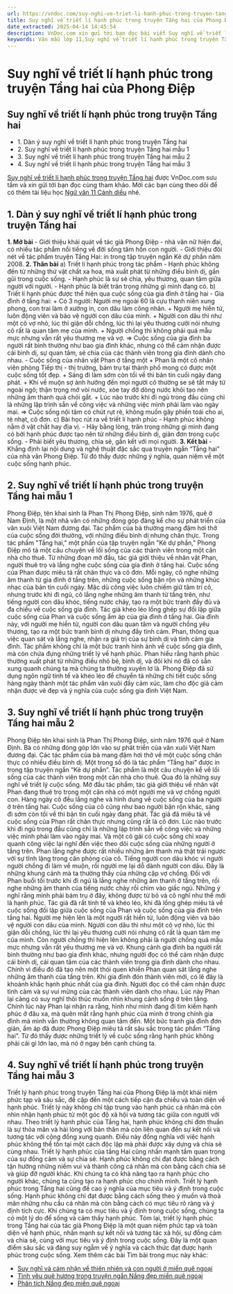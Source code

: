 ```yaml
---
url: https://vndoc.com/suy-nghi-ve-triet-li-hanh-phuc-trong-truyen-tang-hai-cua-phong-diep-318502
title: Suy nghĩ về triết lí hạnh phúc trong truyện Tầng hai của Phong Điệp - VnDoc.com
date_extracted: 2025-04-14 14:45:54
description: VnDoc.com xin gửi tới bạn đọc bài viết Suy nghĩ về triết lí hạnh phúc trong truyện Tầng hai. Mời các bạn cùng theo dõi bài viết dưới đây.
keywords: Văn mẫu lớp 11,Suy nghĩ về triết lí hạnh phúc trong truyện Tầng hai,Suy nghĩ về triết lí hạnh phúc trong truyện Tầng hai của phong diệp,tầng hai,Suy nghĩ về triết lí hạnh phúc,văn mẫu 11,ngữ văn lớp 11,ngữ văn 11,ngữ văn 11 cánh diều
---
```


# Suy nghĩ về triết lí hạnh phúc trong truyện Tầng hai của Phong Điệp
## Suy nghĩ về triết lí hạnh phúc trong truyện Tầng hai
  * 1\. Dàn ý suy nghĩ về triết lí hạnh phúc trong truyện Tầng hai
  * 2\. Suy nghĩ về triết lí hạnh phúc trong truyện Tầng hai mẫu 1
  * 3\. Suy nghĩ về triết lí hạnh phúc trong truyện Tầng hai mẫu 2
  * 4\. Suy nghĩ về triết lí hạnh phúc trong truyện Tầng hai mẫu 3

[Suy nghĩ về triết lí hạnh phúc trong truyện Tầng hai](<https://vndoc.com/suy-nghi-ve-triet-li-hanh-phuc-trong-truyen-tang-hai-cua-phong-diep-318502>) được VnDoc.com sưu tầm và xin gửi tới bạn đọc cùng tham khảo. Mời các bạn cùng theo dõi để có thêm tài liệu học [Ngữ văn 11 Cánh diều](<https://vndoc.com/ngu-van-11-canh-dieu>) nhé.
## 1\. Dàn ý suy nghĩ về triết lí hạnh phúc trong truyện Tầng hai
**1\. Mở bài**
\- Giới thiệu khái quát về tác giả Phong Điệp - nhà văn nữ hiện đại, có nhiều tác phẩm nổi tiếng về đời sống tâm hồn con người.
\- Giới thiệu đôi nét về tác phẩm truyện Tầng Hai: in trong tập truyện ngắn Kẻ dự phần năm 2008.
**2\. Thân bài**
a\) Triết lí hạnh phúc trong tác phẩm
\- Hạnh phúc không đến từ những thứ vật chất xa hoa, mà xuất phát từ những điều bình dị, gần gũi trong cuộc sống.
\- Hạnh phúc là sự sẻ chia, yêu thương, quan tâm giữa người với người.
\- Hạnh phúc là biết trân trọng những gì mình đang có.
b\) Triết lí hạnh phúc được thể hiện qua cuộc sống của gia đình ở tầng hai
\- Gia đình ở tầng hai:
\+ Có 3 người: Người mẹ ngoài 60 là cựu thanh niên xung phong, con trai làm ở xưởng in, con dâu làm công nhân.
\+ Người mẹ hiền từ, luôn động viên và bảo vệ người con dâu của mình.
\+ Người con dâu thì như một cô vợ nhỏ, lúc thì giận dỗi chồng, lúc thì lại yêu thương cười nói nhưng cô rất là quan tâm mẹ của mình.
\+ Người chồng thì không phải quá mẫu mực nhưng vẫn rất yêu thương mẹ và vợ.
=> Cuộc sống của gia đình ba người rất bình thường như bao gia đình khác, nhưng có thể cảm nhận được cái bình dị, sự quan tâm, sẻ chia của các thành viên trong gia đình dành cho nhau.
\- Cuộc sống của nhân vật Phan ở tầng một
\+ Phan là một cô nhân viên phòng Tiếp thị - thị trường, bám trụ tại thành phố mong có được một cuộc sống tốt đẹp.
\+ Sáng đi làm sớm còn tối về thì bản tin cuối ngày đang phát.
\+ Khi về muộn sợ ảnh hưởng đến mọi người cô thường se sẽ tắt máy từ ngoài ngõ; thận trọng mở vòi nước, xòe tay đỡ dòng nước khỏi tạo nên những âm thanh quá chói gắt.
\+ Lúc nào trước khi đi ngủ trong đầu cũng chỉ là những lập trình sẵn về công việc và những việc mình phải làm vào ngày mai.
=> Cuộc sống nội tâm có chút rụt rè, không muốn gây phiền toái cho ai, tẻ nhạt, cô đơn.
c\) Bài học rút ra về triết lí hạnh phúc
\- Hạnh phúc không nằm ở vật chất hay địa vị.
\- Hãy bằng lòng, trân trọng những gì mình đang có bởi hạnh phúc được tạo nên từ những điều bình dị, giản đơn trong cuộc sống.
\- Phải biết yêu thương, chia sẻ, gắn kết với mọi người.
**3\. Kết bài**
\- Khẳng định lại nội dung và nghệ thuật đặc sắc qua truyện ngắn “Tầng hai” của nhà văn Phong Điệp. Từ đó thấy được những ý nghĩa, quan niệm về một cuộc sống hạnh phúc.
## 2\. Suy nghĩ về triết lí hạnh phúc trong truyện Tầng hai mẫu 1
Phong Điệp, tên khai sinh là Phan Thị Phong Điệp, sinh năm 1976, quê ở Nam Định, là một nhà văn có những đóng góp đáng kể cho sự phát triển của văn xuôi Việt Nam đương đại. Tác phẩm của bà thường mang đậm hơi thở của cuộc sống đời thường, với những điều bình dị nhưng chân thực.
Trong tác phẩm "Tầng hai," một phần của tập truyện ngắn "Kẻ dự phần," Phong Điệp mô tả một câu chuyện về lối sống của các thành viên trong một căn nhà cho thuê. Từ những đoạn mở đầu, tác giả giới thiệu về nhân vật Phan, người thuê trọ và lắng nghe cuộc sống của gia đình ở tầng hai.
Cuộc sống của Phan được miêu tả rất chân thực và cô đơn. Mỗi ngày, cô nghe những âm thanh từ gia đình ở tầng trên, những cuộc sống bận rộn và những khúc nhạc của bản tin cuối ngày. Mặc dù công việc luôn chiếm giữ tâm trí cô, nhưng trước khi đi ngủ, cô lắng nghe những âm thanh từ tầng trên, như tiếng người con dâu khóc, tiếng nước chảy, tạo ra một bức tranh đầy đủ và đa chiều về cuộc sống gia đình.
Tác giả khéo léo lồng ghép sự đối lập giữa cuộc sống của Phan và cuộc sống ấm áp của gia đình ở tầng hai. Gia đình này, với người mẹ hiền từ, người con dâu quan tâm và người chồng yêu thương, tạo ra một bức tranh bình dị nhưng đầy tình cảm. Phan, thông qua việc quan sát và lắng nghe, nhận ra giá trị của sự bình dị và tình cảm gia đình.
Tác phẩm không chỉ là một bức tranh hình ảnh về cuộc sống gia đình, mà còn chứa đựng những triết lý về hạnh phúc. Phan hiểu rằng hạnh phúc thường xuất phát từ những điều nhỏ bé, bình dị, và đôi khi nó đã có sẵn xung quanh chúng ta mà chúng ta thường xuyên lơ là.
Phong Điệp đã sử dụng ngôn ngữ tinh tế và khéo léo để chuyển tả những chi tiết cuộc sống hàng ngày thành một tác phẩm văn xuôi đầy cảm xúc, làm cho độc giả cảm nhận được vẻ đẹp và ý nghĩa của cuộc sống gia đình Việt Nam.
## 3\. Suy nghĩ về triết lí hạnh phúc trong truyện Tầng hai mẫu 2
Phong Điệp tên khai sinh là Phan Thị Phong Điệp, sinh năm 1976 quê ở Nam Định. Bà có những đóng góp lớn vào sự phát triển của văn xuôi Việt Nam đương đại. Các tác phẩm của bà mang đậm hơi thở về một cuộc sống chân thực có nhiều điều bình dị. Một trong số đó là tác phẩm “Tầng hai” được in trong tập truyện ngắn “Kẻ dự phần”. Tác phẩm là một câu chuyện kể về lối sống của các thành viên trong một căn nhà cho thuê. Qua đó là những suy nghĩ về triết lý cuộc sống.
Mở đầu tác phẩm, tác giả giới thiệu về nhân vật Phan đang thuê trọ trong một căn nhà có một người mẹ và vợ chồng người con. Hàng ngày cô đều lắng nghe và hình dung về cuộc sống của ba người ở trên tầng hai. Cuộc sống của cô cũng như bao người bận rộn khác, sáng đi sớm còn tối về thì bản tin cuối ngày đang phát. Tác giả đã miêu tả về cuộc sống của Phan rất chân thực nhưng cũng rất là cô đơn. Lúc nào trước khi đi ngủ trong đầu cũng chỉ là những lập trình sẵn về công việc và những việc mình phải làm vào ngày mai. Và một cô gái có cuộc sống chỉ xoay quanh công việc lại nghĩ đến việc theo dõi cuộc sống của những người ở tầng trên. Phan lắng nghe được rất nhiều những âm thanh mà thật trái ngược với sự tĩnh lặng trong căn phòng của cô. Tiếng người con dâu khóc vì người người chồng đi làm về muộn, rồi người mẹ lại dỗ dành người con dâu. Đây là những khung cảnh mà ta thường thấy của những cặp vợ chồng. Đối với Phan buổi tối trước khi đi ngủ là lắng nghe những âm thanh ở tầng trên, rồi nghe những âm thanh của tiếng nước chảy rồi chìm vào giấc ngủ. Những ý nghĩ rằng mình phải bám trụ ở đây, không được từ bỏ và cô nghĩ như thế mới là hạnh phúc.
Tác giả đã rất tinh tế và khéo léo, khi đã lồng ghép miêu tả về cuộc sống đối lập giữa cuộc sống của Phan và cuộc sống của gia đình trên tầng hai. Người mẹ hiện lên là một người rất hiền từ, luôn động viên và bảo vệ người con dâu của mình. Người con dâu thì như một cô vợ nhỏ, lúc thì giận dỗi chồng, lúc thì lại yêu thương cười nói nhưng cô rất là quan tâm mẹ của mình. Còn người chồng thì hiện lên không phải là người chồng quá mẫu mực nhưng vẫn rất yêu thương mẹ và vợ. Khung cảnh gia đình ba người rất bình thường như bao gia đình khác, nhưng người đọc có thể cảm nhận được cái bình dị, cái quan tâm của các thành viên trong gia đình dành cho nhau. Chính vì điều đó đã tạo nên một thói quen khiến Phan quan sát lắng nghe những âm thanh của tầng trên. Khi gia đình đón thành viên mới, có lẽ đây là khoảnh khắc hạnh phúc nhất của gia đình. Người đọc có thể cảm nhận được tình cảm và sự vui mừng của các thành viên dành cho nhau. Lúc này Phan lại càng có suy nghĩ thôi thúc muốn nhìn khung cảnh sống ở trên tầng. Chính lúc này Phan lại nhận ra rằng, hình như mình đang đi tìm kiếm hạnh phúc ở đâu xa, mà quên mất rằng hạnh phúc của mình ở trong chính gia đình mà mình vẫn thường không quan tâm đến.
Một bức tranh gia đình đơn giản, ấm áp đã được Phong Điệp miêu tả rất sâu sắc trong tác phẩm “Tầng hai”. Từ đó thấy được những triết lý về cuộc sống rằng hạnh phúc không phải cái gì lớn lao, mà nó ở ngay bên cạnh chúng ta.
## 4\. Suy nghĩ về triết lí hạnh phúc trong truyện Tầng hai mẫu 3
Triết lý hạnh phúc trong truyện Tầng hai của Phong Điệp là một khái niệm phức tạp và sâu sắc, đề cập đến một cách tiếp cận đa chiều và toàn diện về hạnh phúc. Triết lý này không chỉ tập trung vào hạnh phúc cá nhân mà còn nhìn nhận hạnh phúc từ một góc độ xã hội và tương tác giữa con người với nhau.
Theo triết lý hạnh phúc của Tầng hai, hạnh phúc không chỉ đơn thuần là sự thỏa mãn và hài lòng với bản thân mà còn liên quan đến sự kết nối và tương tác với cộng đồng xung quanh. Điều này đồng nghĩa với việc hạnh phúc không thể tồn tại một cách độc lập mà phải được xây dựng và chia sẻ cùng nhau.
Triết lý hạnh phúc của tầng Hai cũng nhấn mạnh tầm quan trọng của sự đồng cảm và sự chia sẻ. Hạnh phúc không chỉ đạt được bằng cách tận hưởng những niềm vui và thành công cá nhân mà còn bằng cách chia sẻ và giúp đỡ người khác. Khi chúng ta có khả năng tạo ra hạnh phúc cho người khác, chúng ta cũng tạo ra hạnh phúc cho chính mình.
Triết lý hạnh phúc trong Tầng hai cũng đề cao ý nghĩa của mục tiêu và ý định trong cuộc sống. Hạnh phúc không chỉ đạt được bằng cách sống theo ý muốn và thoả mãn những nhu cầu cá nhân mà còn bằng cách có mục tiêu rõ ràng và ý định tích cực. Khi chúng ta có mục tiêu và ý định trong cuộc sống, chúng ta có một lý do để sống và cảm thấy hạnh phúc.
Tóm lại, triết lý hạnh phúc trong Tầng hai của tác giả Phong Điệp là một quan niệm phức tạp và toàn diện về hạnh phúc, nhấn mạnh sự kết nối và tương tác xã hội, sự đồng cảm và chia sẻ, cùng với mục tiêu và ý định trong cuộc sống. Đây là một quan điểm sâu sắc và đáng suy ngẫm về ý nghĩa và cách thức đạt được hạnh phúc trong cuộc sống.
Xem thêm các bài Tìm bài trong mục này khác:
  * [Suy nghĩ và cảm nhận về thiên nhiên và con người ở miền quê ngoại](</suy-nghi-va-cam-nhan-ve-thien-nhien-va-con-nguoi-o-mien-que-ngoai-318641>)
  * [Tình yêu quê hương trong truyện ngắn Nắng đẹp miền quê ngoại](</tinh-yeu-que-huong-trong-truyen-ngan-nang-dep-mien-que-ngoai-318643>)
  * [Phân tích Nắng đẹp miền quê ngoại](</phan-tich-nang-dep-mien-que-ngoai-318644>)

